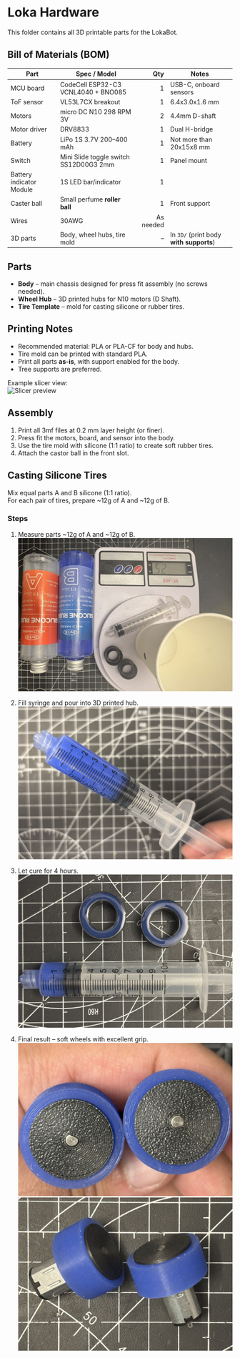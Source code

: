 # Loka Hardware

This folder contains all 3D printable parts for the LokaBot.

## Bill of Materials (BOM)

| Part | Spec / Model | Qty | Notes |
|---|---|---:|---|
| MCU board | CodeCell ESP32-C3 VCNL4040 + BNO085 | 1 | USB-C, onboard sensors |
| ToF sensor | VL53L7CX breakout | 1 | 6.4x3.0x1.6 mm
| Motors | micro DC N10 298 RPM 3V | 2 | 4.4mm D-shaft  |
| Motor driver | DRV8833 | 1 | Dual H-bridge |
| Battery | LiPo 1S 3.7V 200–400 mAh | 1 | Not more than 20x15x8 mm |
| Switch | Mini Slide toggle switch SS12D00G3 2mm | 1 | Panel mount | 
| Battery indicator Module | 1S LED bar/indicator | 1 |
| Caster ball | Small perfume **roller ball** | 1 | Front support |
| Wires | 30AWG | As needed |
| 3D parts | Body, wheel hubs, tire mold | – | In `3D/` (print body **with supports**) |


## Parts
- **Body** – main chassis designed for press fit assembly (no screws needed).
- **Wheel Hub** – 3D printed hubs for N10 motors (D Shaft).
- **Tire Template** – mold for casting silicone or rubber tires.

## Printing Notes
- Recommended material: PLA or PLA-CF for body and hubs.  
- Tire mold can be printed with standard PLA.  
- Print all parts **as-is**, with support enabled for the body.  
- Tree supports are preferred.  

Example slicer view:  
![Slicer preview](images/slicer.jpg)

## Assembly
1. Print all 3mf files at 0.2 mm layer height (or finer).
2. Press fit the motors, board, and sensor into the body.
3. Use the tire mold with silicone (1:1 ratio) to create soft rubber tires.
4. Attach the castor ball in the front slot.

## Casting Silicone Tires

Mix equal parts A and B silicone (1:1 ratio).  
For each pair of tires, prepare ~12g of A and ~12g of B.  

### Steps
1. Measure parts ~12g of A and ~12g of B.  
   ![Mixing silicone](images/01.jpg)

2. Fill syringe and pour into 3D printed hub.  
   ![Pouring silicone](images/02.jpg)

3. Let cure for 4 hours.  
   ![Curing tires](images/03.jpg)

4. Final result – soft wheels with excellent grip.  
   ![Finished wheels](images/04.jpg)  
   ![Finished wheels](images/05.jpg)
